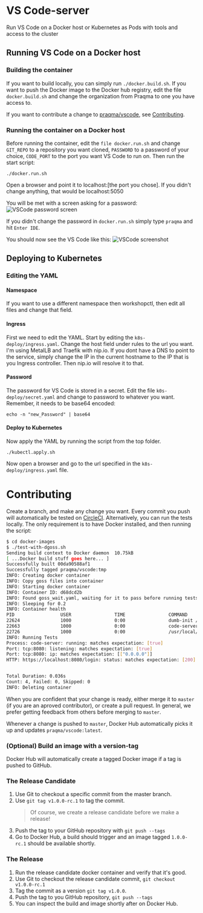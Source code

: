 # VS Code-server
Run VS Code on a Docker host or Kubernetes as Pods with tools and access to the cluster

## Running VS Code on a Docker host
### Building the container
If you want to build locally, you can simply run `./docker.build.sh`. If you want to push the Docker image to the Docker hub registry, edit the file `docker.build.sh` and change the organization from Praqma to one you have access to.

If you want to contribute a change to [praqma/vscode](https://hub.docker.com/repository/docker/praqma/vscode), see [Contributing](#Contributing).

### Running the container on a Docker host
Before running the container, edit the ```file docker.run.sh``` and change ```GIT_REPO``` to a repository you want cloned, ```PASSWORD``` to a password of your choice, ```CODE_PORT``` to the port you want VS Code to run on. Then run the start script:

```
./docker.run.sh
```

Open a browser and point it to localhost:[the port you chose]. If you didn't change anything, that would be localhost:5050

You will be met with a screen asking for a password:
![VSCode password screen](media/VSCode-password.png)

If you didn't change the password in ```docker.run.sh``` simply type ```praqma``` and hit ```Enter IDE```.

You should now see the VS Code  like this:
![VSCode screenshot](media/VSCode-screenshot.png)


## Deploying to Kubernetes
### Editing the YAML
#### Namespace
If you want to use a different namespace then workshopctl, then edit all files and change that field.

#### Ingress
First we need to edit the YAML. Start by editing the ```k8s-deploy/ingress.yaml```. Change the host field under rules to the url you want. I'm using MetalLB and Traefik with nip.io. If you dont have a DNS to point to the service, simply change the IP in the current hostname to the IP that is you Ingress controller. Then nip.io will resolve it to that.

#### Password
The password for VS Code is stored in a secret. Edit the file ```k0s-deploy/secret.yaml``` and change to password to whatever you want. Remember, it needs to be base64 encoded:

```
echo -n "new_Password" | base64
```

#### Deploy to Kubernetes
Now apply the YAML by running the script from the top folder.

```
./kubectl.apply.sh
```

Now open a browser and go to the url specified in the ```k8s-deploy/ingress.yaml``` file.


# Contributing
Create a branch, and make any change you want. Every commit you push will automatically be tested on [CircleCI](https://app.circleci.com/github/praqma-training/code-server/pipelines). Alternatively, you can run the tests locally. The only requirement is to have Docker installed, and then running the script: 
```bash
$ cd docker-images
$ ./test-with-dgoss.sh
Sending build context to Docker daemon  10.75kB
[ ...Docker build stuff goes here... ]
Successfully built 00da90588af1
Successfully tagged praqma/vscode:tmp
INFO: Creating docker container
INFO: Copy goss files into container
INFO: Starting docker container
INFO: Container ID: d68dcd2b
INFO: Found goss_wait.yaml, waiting for it to pass before running tests
INFO: Sleeping for 0.2
INFO: Container health
PID                 USER                TIME                COMMAND
22624               1000                0:00                dumb-init /entrypoint.sh
22663               1000                0:00                code-server --cert --host=0.0.0.0 --port=8080 --auth=password --disable-telemetry
22726               1000                0:00                /usr/local/bin/code-server --cert --host=0.0.0.0 --port=8080 --auth=password --disable-telemetry
INFO: Running Tests
Process: code-server: running: matches expectation: [true]
Port: tcp:8080: listening: matches expectation: [true]
Port: tcp:8080: ip: matches expectation: [["0.0.0.0"]]
HTTP: https://localhost:8080/login: status: matches expectation: [200]


Total Duration: 0.036s
Count: 4, Failed: 0, Skipped: 0
INFO: Deleting container
```

When you are confident that your change is ready, either merge it to `master` (if you are an aproved contributor), or create a pull request. In general, we prefer getting feedback from others before merging to `master`.

Whenever a change is pushed to `master`, Docker Hub automatically picks it up and updates `praqma/vscode:latest`.

### (Optional) Build an image with a version-tag
Docker Hub will automatically create a tagged Docker image if a tag is pushed to GitHub.
### The Release Candidate

1. Use Git to checkout a specific commit from the master branch.
1. Use `git tag v1.0.0-rc.1` to tag the commit.
    > Of course, we create a release candidate before we make a release!
1. Push the tag to your GitHub repository with `git push --tags`
1. Go to Docker Hub, a build should trigger and an image tagged `1.0.0-rc.1`
  should be available shortly.

### The Release

1. Run the release candidate docker container and verify that it's good.
1. Use Git to checkout the release candidate commit, `git checkout v1.0.0-rc.1`
1. Tag the commit as a version `git tag v1.0.0`.
1. Push the tag to you GitHub repository, `git push --tags`
1. You can inspect the build and image shortly after on Docker Hub.